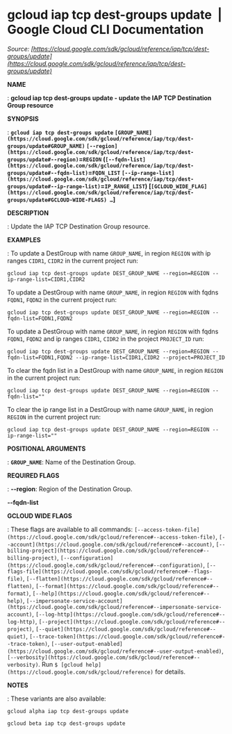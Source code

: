 # gcloud iap tcp dest-groups update  |  Google Cloud CLI Documentation

*Source: [https://cloud.google.com/sdk/gcloud/reference/iap/tcp/dest-groups/update](https://cloud.google.com/sdk/gcloud/reference/iap/tcp/dest-groups/update)*

**NAME**

: **gcloud iap tcp dest-groups update - update the IAP TCP Destination Group resource**

**SYNOPSIS**

: **`gcloud iap tcp dest-groups update` `[GROUP_NAME](https://cloud.google.com/sdk/gcloud/reference/iap/tcp/dest-groups/update#GROUP_NAME)` `[--region](https://cloud.google.com/sdk/gcloud/reference/iap/tcp/dest-groups/update#--region)`=`REGION` (`[--fqdn-list](https://cloud.google.com/sdk/gcloud/reference/iap/tcp/dest-groups/update#--fqdn-list)`=`FQDN_LIST` `[--ip-range-list](https://cloud.google.com/sdk/gcloud/reference/iap/tcp/dest-groups/update#--ip-range-list)`=`IP_RANGE_LIST`) [`[GCLOUD_WIDE_FLAG](https://cloud.google.com/sdk/gcloud/reference/iap/tcp/dest-groups/update#GCLOUD-WIDE-FLAGS) …`]**

**DESCRIPTION**

: Update the IAP TCP Destination Group resource.

**EXAMPLES**

: To update a DestGroup with name ``GROUP_NAME``,
in region ``REGION`` with ip ranges
``CIDR1``,
``CIDR2`` in the current project run:

```
gcloud iap tcp dest-groups update DEST_GROUP_NAME --region=REGION --ip-range-list=CIDR1,CIDR2
```

To update a DestGroup with name ``GROUP_NAME``,
in region ``REGION`` with fqdns
``FQDN1``,
``FQDN2`` in the current project run:

```
gcloud iap tcp dest-groups update DEST_GROUP_NAME --region=REGION --fqdn-list=FQDN1,FQDN2
```

To update a DestGroup with name ``GROUP_NAME``,
in region ``REGION`` with fqdns
``FQDN1``,
``FQDN2`` and ip ranges
``CIDR1``,
``CIDR2`` in the project
``PROJECT_ID`` run:

```
gcloud iap tcp dest-groups update DEST_GROUP_NAME --region=REGION --fqdn-list=FQDN1,FQDN2 --ip-range-list=CIDR1,CIDR2 --project=PROJECT_ID
```

To clear the fqdn list in a DestGroup with name
``GROUP_NAME``, in region
``REGION`` in the current project run:

```
gcloud iap tcp dest-groups update DEST_GROUP_NAME --region=REGION --fqdn-list=""
```

To clear the ip range list in a DestGroup with name
``GROUP_NAME``, in region
``REGION`` in the current project run:

```
gcloud iap tcp dest-groups update DEST_GROUP_NAME --region=REGION --ip-range-list=""
```

**POSITIONAL ARGUMENTS**

: **`GROUP_NAME`**:
Name of the Destination Group.

**REQUIRED FLAGS**

: **--region**:
Region of the Destination Group.

**--fqdn-list**

**GCLOUD WIDE FLAGS**

: These flags are available to all commands: `[--access-token-file](https://cloud.google.com/sdk/gcloud/reference#--access-token-file)`,
`[--account](https://cloud.google.com/sdk/gcloud/reference#--account)`, `[--billing-project](https://cloud.google.com/sdk/gcloud/reference#--billing-project)`,
`[--configuration](https://cloud.google.com/sdk/gcloud/reference#--configuration)`,
`[--flags-file](https://cloud.google.com/sdk/gcloud/reference#--flags-file)`,
`[--flatten](https://cloud.google.com/sdk/gcloud/reference#--flatten)`, `[--format](https://cloud.google.com/sdk/gcloud/reference#--format)`, `[--help](https://cloud.google.com/sdk/gcloud/reference#--help)`, `[--impersonate-service-account](https://cloud.google.com/sdk/gcloud/reference#--impersonate-service-account)`,
`[--log-http](https://cloud.google.com/sdk/gcloud/reference#--log-http)`,
`[--project](https://cloud.google.com/sdk/gcloud/reference#--project)`, `[--quiet](https://cloud.google.com/sdk/gcloud/reference#--quiet)`, `[--trace-token](https://cloud.google.com/sdk/gcloud/reference#--trace-token)`, `[--user-output-enabled](https://cloud.google.com/sdk/gcloud/reference#--user-output-enabled)`,
`[--verbosity](https://cloud.google.com/sdk/gcloud/reference#--verbosity)`.
Run `$ [gcloud help](https://cloud.google.com/sdk/gcloud/reference)` for details.

**NOTES**

: These variants are also available:

```
gcloud alpha iap tcp dest-groups update
```

```
gcloud beta iap tcp dest-groups update
```
